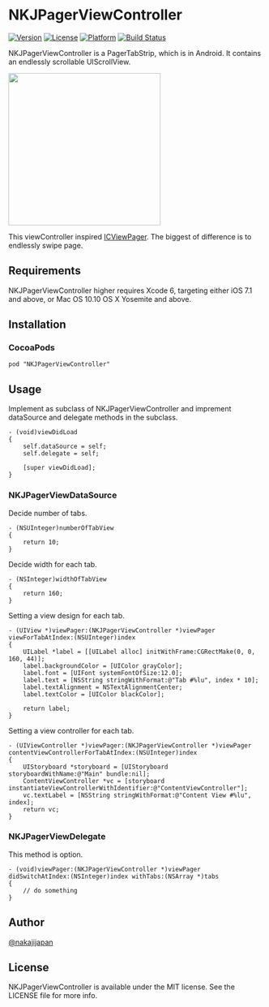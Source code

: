 # NKJPagerViewController

[![Version](https://img.shields.io/cocoapods/v/NKJPagerViewController.svg?style=flat)](http://cocoadocs.org/docsets/NKJPagerViewController)
[![License](https://img.shields.io/cocoapods/l/NKJPagerViewController.svg?style=flat)](http://cocoadocs.org/docsets/NKJPagerViewController)
[![Platform](https://img.shields.io/cocoapods/p/NKJPagerViewController.svg?style=flat)](http://cocoadocs.org/docsets/NKJPagerViewController)
[![Build Status](https://travis-ci.org/nakajijapan/NKJPagerViewController.svg?branch=master)](https://travis-ci.org/nakajijapan/NKJPagerViewController)


NKJPagerViewController is a PagerTabStrip, which is in Android.
It contains an endlessly scrollable UIScrollView.

<img src="./swipe.gif" width="300" />

This viewController inspired [ICViewPager](https://github.com/iltercengiz/ICViewPager). The biggest of difference is to endlessly swipe page.

## Requirements

NKJPagerViewController higher requires Xcode 6, targeting either iOS 7.1 and above, or Mac OS 10.10 OS X Yosemite and above.

## Installation

### CocoaPods

```
pod "NKJPagerViewController"
```

## Usage

Implement as subclass of NKJPagerViewController and imprement dataSource and delegate methods in the subclass.

```
- (void)viewDidLoad
{
    self.dataSource = self;
    self.delegate = self;

    [super viewDidLoad];
}
```

### NKJPagerViewDataSource

Decide number of tabs.

```objc
- (NSUInteger)numberOfTabView
{
    return 10;
}
```

Decide width for each tab.

```
- (NSInteger)widthOfTabView
{
    return 160;
}
```

Setting a view design for each tab.

```objc
- (UIView *)viewPager:(NKJPagerViewController *)viewPager viewForTabAtIndex:(NSUInteger)index
{
    UILabel *label = [[UILabel alloc] initWithFrame:CGRectMake(0, 0, 160, 44)];
    label.backgroundColor = [UIColor grayColor];
    label.font = [UIFont systemFontOfSize:12.0];
    label.text = [NSString stringWithFormat:@"Tab #%lu", index * 10];
    label.textAlignment = NSTextAlignmentCenter;
    label.textColor = [UIColor blackColor];

    return label;
}
```

Setting a view controller for each tab.

```objc
- (UIViewController *)viewPager:(NKJPagerViewController *)viewPager contentViewControllerForTabAtIndex:(NSUInteger)index
{
    UIStoryboard *storyboard = [UIStoryboard storyboardWithName:@"Main" bundle:nil];
    ContentViewController *vc = [storyboard instantiateViewControllerWithIdentifier:@"ContentViewController"];
    vc.textLabel = [NSString stringWithFormat:@"Content View #%lu", index];
    return vc;
}
```

### NKJPagerViewDelegate

This method is option.

```objc
- (void)viewPager:(NKJPagerViewController *)viewPager didSwitchAtIndex:(NSInteger)index withTabs:(NSArray *)tabs
{
    // do something
}
```


## Author

[@nakajijapan](https://twitter.com/nakajijapan)


## License

NKJPagerViewController is available under the MIT license. See the LICENSE file for more info.
